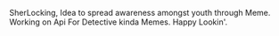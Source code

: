 SherLocking,
Idea to spread awareness amongst youth through Meme.
Working on Api For Detective kinda Memes.
Happy Lookin'.
